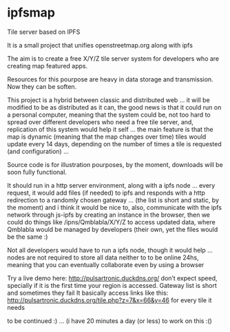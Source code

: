 # ipfsmap
Tile server based on IPFS

It is a small project that unifies openstreetmap.org along with ipfs

The aim is to create a free X/Y/Z tile server system for developers who are creating map featured apps.

Resources for this pourpose are heavy in data storage and transmission. Now they can be soften.

This project is a hybrid between classic and distributed web … it will be modified to be as distributed as it can, the good news is that it could run on a personal computer, meaning that the system could be, not too hard to spread over different developers who need a free tile server, and, replication of this system would help it self … the main feature is that the map is dynamic (meaning that the map changes over time) tiles would update every 14 days, depending on the number of times a tile is requested (and configuration) …

Source code is for illustration pourposes, by the moment, downloads will be soon fully functional.

It should run in a http server environment, along with a ipfs node … every request, it would add files (if needed) to ipfs and responds with a http redirection to a randomly chosen gateway … (the list is short and static, by the moment) and i think it would be nice to, also, communicate with the ipfs network through js-ipfs by creating an instance in the browser, then we could do things like /ipns/Qmblabla/X/Y/Z to access updated data, where Qmblabla would be managed by developers (their own, yet the files would be the same :)

Not all developers would have to run a ipfs node, though it would help ... nodes are not required to store all data neither to to be online 24hs, meaning that you can eventually collaborate even by using a browser

Try a live demo here: http://pulsartronic.duckdns.org/ don’t expect speed, specially if it is the first time your region is accessed. Gateway list is short and sometimes they fail
It basically access links like this: http://pulsartronic.duckdns.org/tile.php?z=7&x=66&y=46 for every tile it needs


to be continued :) ... (i have 20 minutes a day (or less) to work on this :()

